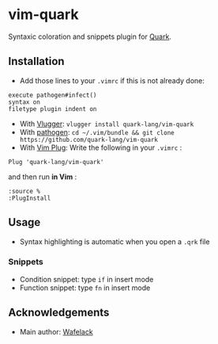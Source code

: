 # vim-quark

Syntaxic coloration and snippets plugin for [Quark](https://github.com/quark-lang/quark).

## Installation

- Add those lines to your `.vimrc` if this is not already done:
```vimscript
execute pathogen#infect()
syntax on
filetype plugin indent on
```

- With [Vlugger](https://github.com/wafelack/vlugger): `vlugger install quark-lang/vim-quark`
- With [pathogen](https://github.com/tpope/vim-pathogen): `cd ~/.vim/bundle && git clone https://github.com/quark-lang/vim-quark`
- With [Vim Plug](https://github.com/junegunn/vim-plug): Write the following in your `.vimrc` :
```vimscript
Plug 'quark-lang/vim-quark'
```
and then run **in Vim** : 
```vimscript
:source %
:PlugInstall
```

## Usage

- Syntax highlighting is automatic when you open a `.qrk` file

### Snippets

- Condition snippet: type `if` in insert mode
- Function snippet: type `fn` in insert mode

## Acknowledgements

- Main author: [Wafelack](https://github.com/wafelack)
